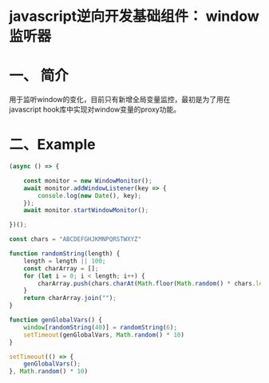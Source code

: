 # javascript逆向开发基础组件： window监听器

# 一、 简介

用于监听window的变化，目前只有新增全局变量监控，最初是为了用在javascript hook库中实现对window变量的proxy功能。

# 二、Example

```js
(async () => {

    const monitor = new WindowMonitor();
    await monitor.addWindowListener(key => {
        console.log(new Date(), key);
    });
    await monitor.startWindowMonitor();

})();

const chars = "ABCDEFGHJKMNPQRSTWXYZ"

function randomString(length) {
    length = length || 100;
    const charArray = [];
    for (let i = 0; i < length; i++) {
        charArray.push(chars.charAt(Math.floor(Math.random() * chars.length)));
    }
    return charArray.join("");
}

function genGlobalVars() {
    window[randomString(40)] = randomString(6);
    setTimeout(genGlobalVars, Math.random() * 10)
}

setTimeout(() => {
    genGlobalVars();
}, Math.random() * 10)

```



















